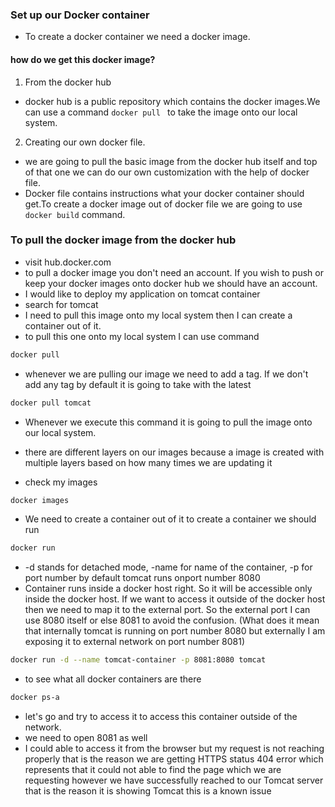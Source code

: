
### Set up our Docker container
- To create a docker container we need a docker image.

#### how do we get this docker image?
1. From the docker hub
 - docker hub is a public repository which contains the docker images.We can use a command ```docker pull ``` to take the image onto our local system.
2. Creating our own docker file.
 - we are going to pull the basic image from the docker hub itself and top of that one we can do our own customization with the help of docker file.
 - Docker file contains instructions what your docker container should get.To create a docker image out of docker file we are going to use ```docker build``` command.

### To pull the docker image from the docker hub
- visit hub.docker.com
- to pull a docker image you don't need an account. If you wish to push or keep your docker images onto docker hub we should have an account.
- I would like to deploy my application on tomcat container
- search for tomcat
- I need to pull this image onto my local system then I can create a container out of it.
- to pull this one onto my local system I can use command

```sh
docker pull 
```

- whenever we are pulling our image we need to add a tag. If we don't add any tag by default it is going to take with the latest
```sh
docker pull tomcat
```
- Whenever we execute this command it is going to pull the image onto our local system.
- there are different layers on our images because a image is created with multiple layers based on how many times we are updating it 

- check my images
```sh
docker images
```

- We need to create a container out of it to create a container we should run
```sh 
docker run
```
-  -d stands for detached mode, -name for name of the container, -p for port number by default tomcat runs onport number 8080
- Container runs inside a docker host right. So it will be accessible only inside the docker host. If we want to access it outside of the docker host then we need to map it to the external port. So the external port I can use 8080 itself or else 8081 to avoid the confusion. (What does it mean that internally tomcat is running on port number 8080 but externally
I am exposing it to external network on port number 8081)

```sh
docker run -d --name tomcat-container -p 8081:8080 tomcat
```
- to see what all docker containers are there
```sh
docker ps-a
```
- let's go and try to access it to access this container outside of the network. 
- we need to open 8081 as well
-  I could able to access it from the browser but my request is not reaching properly that is the reason we are getting HTTPS status 404 error which represents that it could not able to find the page which we are requesting however we have successfully reached to our Tomcat server that is the reason it is showing Tomcat this is a known issue
